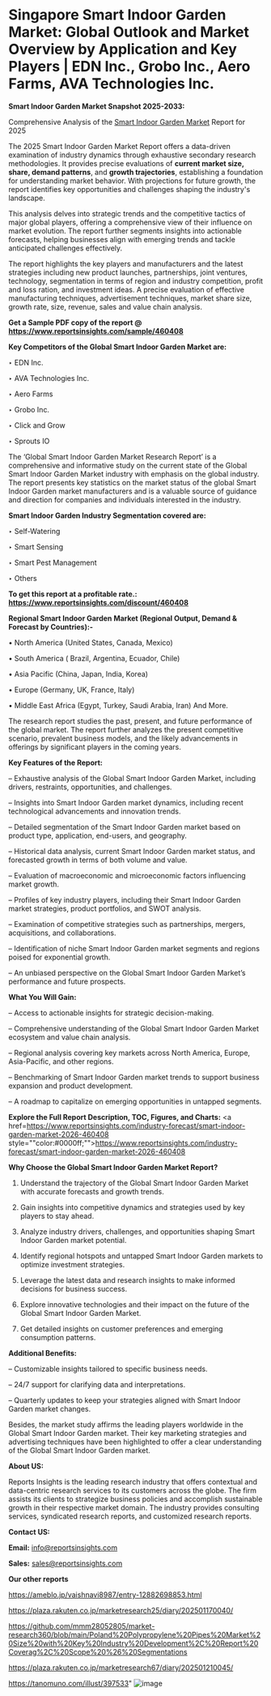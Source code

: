 # Singapore Smart Indoor Garden Market: Global Outlook and Market Overview by Application and Key Players | EDN Inc., Grobo Inc., Aero Farms, AVA Technologies Inc.

<strong>Smart Indoor Garden Market Snapshot 2025-2033:</strong>

Comprehensive Analysis of the <a href=https://www.reportsinsights.com/sample/460408>Smart Indoor Garden Market</a> Report for 2025

The 2025 Smart Indoor Garden Market Report offers a data-driven examination of industry dynamics through exhaustive secondary research methodologies. It provides precise evaluations of <strong>current market size, share, demand patterns</strong>, and <strong>growth trajectories</strong>, establishing a foundation for understanding market behavior. With projections for future growth, the report identifies key opportunities and challenges shaping the industry's landscape.

This analysis delves into strategic trends and the competitive tactics of major global players, offering a comprehensive view of their influence on market evolution. The report further segments insights into actionable forecasts, helping businesses align with emerging trends and tackle anticipated challenges effectively.

The report highlights the key players and manufacturers and the latest strategies including new product launches, partnerships, joint ventures, technology, segmentation in terms of region and industry competition, profit and loss ration, and investment ideas. A precise evaluation of effective manufacturing techniques, advertisement techniques, market share size, growth rate, size, revenue, sales and value chain analysis.

<strong>Get a Sample PDF copy of the report @ <a href=https://www.reportsinsights.com/sample/460408 style=color:#0000ff;>https://www.reportsinsights.com/sample/460408</a></strong>

<strong>Key Competitors of the Global Smart Indoor Garden Market are:</strong>

‣ EDN Inc.

‣ AVA Technologies Inc.

‣ Aero Farms

‣ Grobo Inc.

‣ Click and Grow

‣ Sprouts IO

The ‘Global Smart Indoor Garden Market Research Report’ is a comprehensive and informative study on the current state of the Global Smart Indoor Garden Market industry with emphasis on the global industry. The report presents key statistics on the market status of the global Smart Indoor Garden market manufacturers and is a valuable source of guidance and direction for companies and individuals interested in the industry.

<strong>Smart Indoor Garden Industry Segmentation covered are:</strong>

‣ Self-Watering

‣ Smart Sensing

‣ Smart Pest Management

‣ Others

<strong>To get this report at a profitable rate.: <a href=https://www.reportsinsights.com/discount/460408 style=color:#0000ff;>https://www.reportsinsights.com/discount/460408</a></strong>

<strong>Regional Smart Indoor Garden Market (Regional Output, Demand &amp; Forecast by Countries):-</strong>

• North America (United States, Canada, Mexico)

• South America ( Brazil, Argentina, Ecuador, Chile)

• Asia Pacific (China, Japan, India, Korea)

• Europe (Germany, UK, France, Italy)

• Middle East Africa (Egypt, Turkey, Saudi Arabia, Iran) And More.

The research report studies the past, present, and future performance of the global market. The report further analyzes the present competitive scenario, prevalent business models, and the likely advancements in offerings by significant players in the coming years.

<strong>Key Features of the Report:</strong>

– Exhaustive analysis of the Global Smart Indoor Garden Market, including drivers, restraints, opportunities, and challenges.

– Insights into Smart Indoor Garden market dynamics, including recent technological advancements and innovation trends.

– Detailed segmentation of the Smart Indoor Garden market based on product type, application, end-users, and geography.

– Historical data analysis, current Smart Indoor Garden market status, and forecasted growth in terms of both volume and value.

– Evaluation of macroeconomic and microeconomic factors influencing market growth.

– Profiles of key industry players, including their Smart Indoor Garden market strategies, product portfolios, and SWOT analysis.

– Examination of competitive strategies such as partnerships, mergers, acquisitions, and collaborations.

– Identification of niche Smart Indoor Garden market segments and regions poised for exponential growth.

– An unbiased perspective on the Global Smart Indoor Garden Market’s performance and future prospects.

<strong>What You Will Gain:</strong>

– Access to actionable insights for strategic decision-making.

– Comprehensive understanding of the Global Smart Indoor Garden Market ecosystem and value chain analysis.

– Regional analysis covering key markets across North America, Europe, Asia-Pacific, and other regions.

– Benchmarking of Smart Indoor Garden market trends to support business expansion and product development.

– A roadmap to capitalize on emerging opportunities in untapped segments.

<strong>Explore the Full Report Description, TOC, Figures, and Charts:</strong>
<a href=https://www.reportsinsights.com/industry-forecast/smart-indoor-garden-market-2026-460408 style=""color:#0000ff;"">https://www.reportsinsights.com/industry-forecast/smart-indoor-garden-market-2026-460408</a>

<strong>Why Choose the Global Smart Indoor Garden Market Report?</strong>

1. Understand the trajectory of the Global Smart Indoor Garden Market with accurate forecasts and growth trends.

2. Gain insights into competitive dynamics and strategies used by key players to stay ahead.

3. Analyze industry drivers, challenges, and opportunities shaping Smart Indoor Garden market potential.

4. Identify regional hotspots and untapped Smart Indoor Garden markets to optimize investment strategies.

5. Leverage the latest data and research insights to make informed decisions for business success.

6. Explore innovative technologies and their impact on the future of the Global Smart Indoor Garden Market.

7. Get detailed insights on customer preferences and emerging consumption patterns.

<strong>Additional Benefits:</strong>

– Customizable insights tailored to specific business needs.

– 24/7 support for clarifying data and interpretations.

– Quarterly updates to keep your strategies aligned with Smart Indoor Garden market changes.

Besides, the market study affirms the leading players worldwide in the Global Smart Indoor Garden market. Their key marketing strategies and advertising techniques have been highlighted to offer a clear understanding of the Global Smart Indoor Garden market.

<strong><strong>About US</strong>:</strong>

Reports Insights is the leading research industry that offers contextual and data-centric research services to its customers across the globe. The firm assists its clients to strategize business policies and accomplish sustainable growth in their respective market domain. The industry provides consulting services, syndicated research reports, and customized research reports.

<strong>Contact US:</strong>

<p class=><b>Email:</b> <a href=mailto:info@reportsinsights.com>info@reportsinsights.com</a></p>
<p class=><b>Sales:</b> <a href=mailto:sales@reportsinsights.com>sales@reportsinsights.com</a></p>

<strong>Our other reports</strong>

<a href=https://ameblo.jp/vaishnavi8987/entry-12882698853.html>https://ameblo.jp/vaishnavi8987/entry-12882698853.html</a>

<a href=https://plaza.rakuten.co.jp/marketresearch25/diary/202501170040/>https://plaza.rakuten.co.jp/marketresearch25/diary/202501170040/</a>

<a href=https://github.com/mmm28052805/market-research360/blob/main/Poland%20Polypropylene%20Pipes%20Market%20Size%20with%20Key%20Industry%20Development%2C%20Report%20Coverag%2C%20Scope%20%26%20Segmentations>https://github.com/mmm28052805/market-research360/blob/main/Poland%20Polypropylene%20Pipes%20Market%20Size%20with%20Key%20Industry%20Development%2C%20Report%20Coverag%2C%20Scope%20%26%20Segmentations</a>

<a href=https://plaza.rakuten.co.jp/marketresearch67/diary/202501210045/>https://plaza.rakuten.co.jp/marketresearch67/diary/202501210045/</a>

<a href=https://tanomuno.com/illust/397533>https://tanomuno.com/illust/397533</a>"
![image](https://github.com/user-attachments/assets/35438ad1-a37b-4a17-b1a6-f827916d2836)
